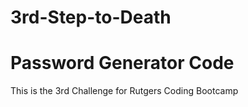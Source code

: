 # 3rd-Step-to-Death
# Password Generator Code

This is the 3rd Challenge for Rutgers Coding Bootcamp
